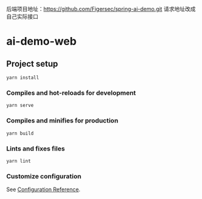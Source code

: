 后端项目地址：https://github.com/Figersec/spring-ai-demo.git
请求地址改成自己实际接口

# ai-demo-web

## Project setup
```
yarn install
```

### Compiles and hot-reloads for development
```
yarn serve
```

### Compiles and minifies for production
```
yarn build
```

### Lints and fixes files
```
yarn lint
```

### Customize configuration
See [Configuration Reference](https://cli.vuejs.org/config/).



